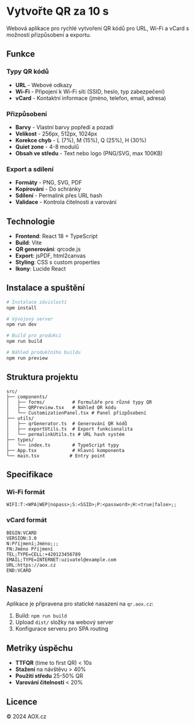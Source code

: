 # Vytvořte QR za 10 s

Webová aplikace pro rychlé vytvoření QR kódů pro URL, Wi-Fi a vCard s možností přizpůsobení a exportu.

## Funkce

### Typy QR kódů
- **URL** - Webové odkazy
- **Wi-Fi** - Připojení k Wi-Fi síti (SSID, heslo, typ zabezpečení)
- **vCard** - Kontaktní informace (jméno, telefon, email, adresa)

### Přizpůsobení
- **Barvy** - Vlastní barvy popředí a pozadí
- **Velikost** - 256px, 512px, 1024px
- **Korekce chyb** - L (7%), M (15%), Q (25%), H (30%)
- **Quiet zone** - 4-8 modulů
- **Obsah ve středu** - Text nebo logo (PNG/SVG, max 100KB)

### Export a sdílení
- **Formáty** - PNG, SVG, PDF
- **Kopírování** - Do schránky
- **Sdílení** - Permalink přes URL hash
- **Validace** - Kontrola čitelnosti a varování

## Technologie

- **Frontend**: React 18 + TypeScript
- **Build**: Vite
- **QR generování**: qrcode.js
- **Export**: jsPDF, html2canvas
- **Styling**: CSS s custom properties
- **Ikony**: Lucide React

## Instalace a spuštění

```bash
# Instalace závislostí
npm install

# Vývojový server
npm run dev

# Build pro produkci
npm run build

# Náhled produkčního buildu
npm run preview
```

## Struktura projektu

```
src/
├── components/
│   ├── forms/          # Formuláře pro různé typy QR
│   ├── QRPreview.tsx   # Náhled QR kódu
│   └── CustomizationPanel.tsx # Panel přizpůsobení
├── utils/
│   ├── qrGenerator.ts  # Generování QR kódů
│   ├── exportUtils.ts  # Export funkcionalita
│   └── permalinkUtils.ts # URL hash systém
├── types/
│   └── index.ts        # TypeScript typy
├── App.tsx             # Hlavní komponenta
└── main.tsx           # Entry point
```

## Specifikace

### Wi-Fi formát
```
WIFI:T:<WPA|WEP|nopass>;S:<SSID>;P:<password>;H:<true|false>;;
```

### vCard formát
```
BEGIN:VCARD
VERSION:3.0
N:Příjmení;Jméno;;;
FN:Jméno Příjmení
TEL;TYPE=CELL:+420123456789
EMAIL;TYPE=INTERNET:uzivatel@example.com
URL:https://aox.cz
END:VCARD
```

## Nasazení

Aplikace je připravena pro statické nasazení na `qr.aox.cz`:

1. Build: `npm run build`
2. Upload `dist/` složky na webový server
3. Konfigurace serveru pro SPA routing

## Metriky úspěchu

- **TTFQR** (time to first QR) < 10s
- **Stažení** na návštěvu > 40%
- **Použití středu** 25-50% QR
- **Varování čitelnosti** < 20%

## Licence

© 2024 AOX.cz
